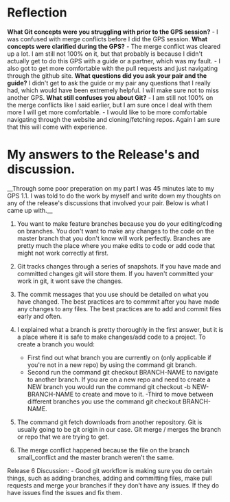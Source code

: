 # Reflection

**What Git concepts were you struggling with prior to the GPS session?**
	- I was confused with merge conflicts before I did the GPS session.
**What concepts were clarified during the GPS?**
	- The merge conflict was cleared up a lot. I am still not 100% on it, but that probably is because I didn't actually get to do this GPS with a guide or a partner, which was my fault.
	- I also got to get more comfortable with the pull requests and just navigating through the github site.
**What questions did you ask your pair and the guide?**
	I didn't get to ask the guide or my pair any questions that I really had, which would have been extremely helpful. I will make sure not to miss another GPS.
**What still confuses you about Git?**
	- I am still not 100% on the merge conflicts like I said earlier, but I am sure once I deal with them more I will get more comfortable.
	- I would like to be more comfortable navigating through the website and cloning/fetching repos. Again I am sure that this will come with experience.
	
# My answers to the Release's and discussion.

 <p>__Through some poor preperation on my part I was 45 minutes late to my GPS 1.1. I was told to do the work by myself and write down my thoughts on any of the release's discussions that involved your pair. Below is what I came up with.__</p>

1. You want to make feature branches because you do your editing/coding on branches. You don't want to make any changes to the code on the master branch that you don't know will work perfectly. Branches are pretty much the place where you make edits to code or add code that might not work correctly at first.

2. Git tracks changes through a series of snapshots. If you have made and committed changes git will store them. If you haven't committed your work in git, it wont save the changes.

3. The commit messages that you use should be detailed on what you have changed. The best practices are to commmit after you have made any changes to any files. The best practices are to add and commit files  early and often. 

4. I explained what a branch is pretty thoroughly in the first answer, but it is a place where it is safe to make changes/add code to a project. To create a branch you would:
	- First find out what branch you are currently on (only applicable if you're not in a new repo) by using the command git branch.
	- Second run the command git checkout BRANCH-NAME to navigate to another branch. If you are on a new repo and need to create a NEW branch you would run the command git checkout -b NEW-BRANCH-NAME to create and move to it.
	-Third to move between different branches you use the command git checkout BRANCH-NAME.

5. The command git fetch downloads from another repository. Git <remote> is usually going to be git origin <branch> in our case. Git merge <remote>/<branch> merges the branch or repo that we are trying to get.

6. The merge conflict happened because the file on the branch small_conflict and the master branch weren’t the same.

Release 6 Discussion:
	- Good git workflow is making sure you do certain things, such as adding branches, adding and committing files, make pull requests and merge your branches if they don’t have any issues. If they do have issues find the issues and fix them.